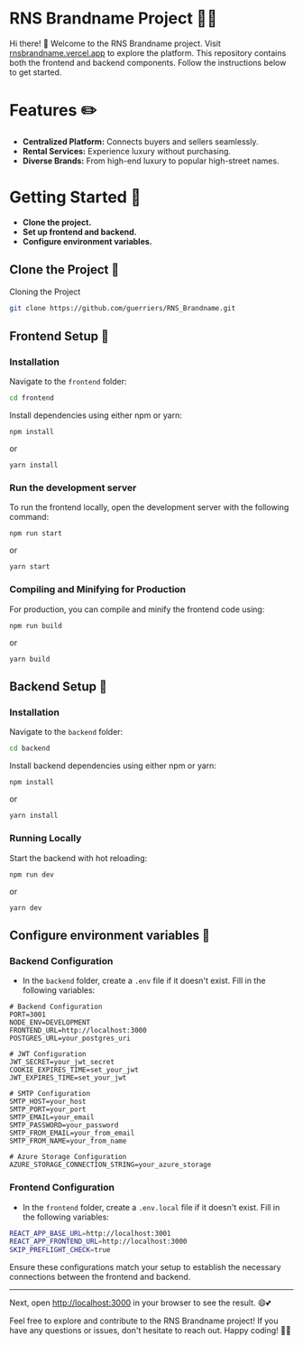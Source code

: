 # RNS Brandname Project 👜💍

Hi there! 👋 Welcome to the RNS Brandname project. Visit [rnsbrandname.vercel.app](https://rnsbrandname.vercel.app/) to explore the platform. This repository contains both the frontend and backend components. Follow the instructions below to get started.

# Features ✏️

- **Centralized Platform:** Connects buyers and sellers seamlessly.
- **Rental Services:** Experience luxury without purchasing.
- **Diverse Brands:** From high-end luxury to popular high-street names.

# Getting Started 🚀

- **Clone the project.**
- **Set up frontend and backend.**
- **Configure environment variables.**

## Clone the Project 📌

Cloning the Project

```bash
git clone https://github.com/guerriers/RNS_Brandname.git
```

## Frontend Setup 📌

### Installation

Navigate to the `frontend` folder:

```bash
cd frontend
```

Install dependencies using either npm or yarn:

```
npm install
```

or

```
yarn install
```

### Run the development server

To run the frontend locally, open the development server with the following command:

```
npm run start
```

or

```
yarn start
```

### Compiling and Minifying for Production

For production, you can compile and minify the frontend code using:

```
npm run build
```

or

```
yarn build
```

## Backend Setup 📌

### Installation

Navigate to the `backend` folder:

```bash
cd backend
```

Install backend dependencies using either npm or yarn:

```
npm install
```

or

```
yarn install
```

### Running Locally

Start the backend with hot reloading:

```
npm run dev
```

or

```
yarn dev
```

## Configure environment variables 📌

### Backend Configuration

- In the `backend` folder, create a `.env` file if it doesn't exist. Fill in the following variables:

```
# Backend Configuration
PORT=3001
NODE_ENV=DEVELOPMENT
FRONTEND_URL=http://localhost:3000
POSTGRES_URL=your_postgres_uri

# JWT Configuration
JWT_SECRET=your_jwt_secret
COOKIE_EXPIRES_TIME=set_your_jwt
JWT_EXPIRES_TIME=set_your_jwt

# SMTP Configuration
SMTP_HOST=your_host
SMTP_PORT=your_port
SMTP_EMAIL=your_email
SMTP_PASSWORD=your_password
SMTP_FROM_EMAIL=your_from_email
SMTP_FROM_NAME=your_from_name

# Azure Storage Configuration
AZURE_STORAGE_CONNECTION_STRING=your_azure_storage
```

### Frontend Configuration

- In the `frontend` folder, create a `.env.local` file if it doesn't exist. Fill in the following variables:

```bash
REACT_APP_BASE_URL=http://localhost:3001
REACT_APP_FRONTEND_URL=http://localhost:3000
SKIP_PREFLIGHT_CHECK=true
```

Ensure these configurations match your setup to establish the necessary connections between the frontend and backend.

---

Next, open [http://localhost:3000](http://localhost:3000) in your browser to see the result. 😄💕

Feel free to explore and contribute to the RNS Brandname project! If you have any questions or issues, don't hesitate to reach out. Happy coding! 🚀🚀
